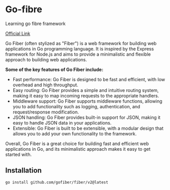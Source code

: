 # Go-fibre
Learning go fibre framework

[Official Link](https://docs.gofiber.io/)

Go Fiber (often stylized as "Fiber") is a web framework for building web applications in Go programming language. It is inspired by the Express framework for Node.js and aims to provide a minimalistic and flexible approach to building web applications.

**Some of the key features of Go Fiber include:**

- Fast performance: Go Fiber is designed to be fast and efficient, with low overhead and high throughput.
- Easy routing: Go Fiber provides a simple and intuitive routing system, making it easy to map incoming requests to the appropriate handlers.
- Middleware support: Go Fiber supports middleware functions, allowing you to add functionality such as logging, authentication, and request/response modification.
- JSON handling: Go Fiber provides built-in support for JSON, making it easy to handle JSON data in your applications.
- Extensible: Go Fiber is built to be extensible, with a modular design that allows you to add your own functionality to the framework.

Overall, Go Fiber is a great choice for building fast and efficient web applications in Go, and its minimalistic approach makes it easy to get started with.


## Installation

```bash
go install github.com/gofiber/fiber/v2@latest
```

